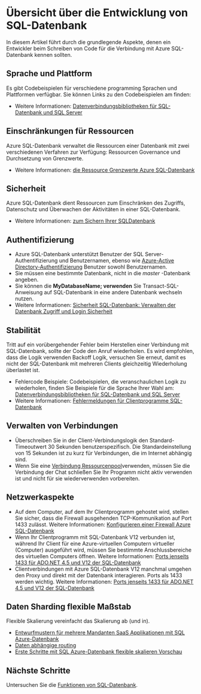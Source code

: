 <properties
    pageTitle="SQL-Datenbank entwickeln Übersicht | Microsoft Azure"
    description="Informationen Sie zu verfügbaren Connectivity-Bibliotheken und bewährte Methoden für Applikationen Herstellen einer Verbindung mit einer SQL-Datenbank."
    services="sql-database"
    documentationCenter=""
    authors="annemill"
    manager="jhubbard"
    editor="genemi"/>


<tags
    ms.service="sql-database"
    ms.workload="data-management"
    ms.tgt_pltfrm="na"
    ms.devlang="na"
    ms.topic="article"
    ms.date="08/17/2016"
    ms.author="annemill"/>

# <a name="sql-database-development-overview"></a>Übersicht über die Entwicklung von SQL-Datenbank
In diesem Artikel führt durch die grundlegende Aspekte, denen ein Entwickler beim Schreiben von Code für die Verbindung mit Azure SQL-Datenbank kennen sollten.

## <a name="language-and-platform"></a>Sprache und Plattform
Es gibt Codebeispielen für verschiedene programming Sprachen und Plattformen verfügbar. Sie können Links zu den Codebeispielen am finden: 

* Weitere Informationen: [Datenverbindungsbibliotheken für SQL-Datenbank und SQL Server](sql-database-libraries.md)

## <a name="resource-limitations"></a>Einschränkungen für Ressourcen
Azure SQL-Datenbank verwaltet die Ressourcen einer Datenbank mit zwei verschiedenen Verfahren zur Verfügung: Ressourcen Governance und Durchsetzung von Grenzwerte.

* Weitere Informationen: [die Ressource Grenzwerte Azure SQL-Datenbank](sql-database-resource-limits.md)

## <a name="security"></a>Sicherheit
Azure SQL-Datenbank dient Ressourcen zum Einschränken des Zugriffs, Datenschutz und Überwachen der Aktivitäten in einer SQL-Datenbank.

* Weitere Informationen: [zum Sichern Ihrer SQL­Datenbank](sql-database-security.md)

## <a name="authentication"></a>Authentifizierung
* Azure SQL-Datenbank unterstützt Benutzer der SQL Server-Authentifizierung und Benutzernamen, ebenso wie [Azure-Active Directory-Authentifizierung](sql-database-aad-authentication.md) Benutzer sowohl Benutzernamen.
* Sie müssen eine bestimmte Datenbank, nicht in die *master* -Datenbank angeben.
* Sie können die **MyDatabaseName; verwenden** Sie Transact-SQL-Anweisung auf SQL-Datenbank in eine andere Datenbank wechseln nutzen.
* Weitere Informationen: [Sicherheit SQL-Datenbank: Verwalten der Datenbank Zugriff und Login Sicherheit](sql-database-manage-logins.md)

## <a name="resiliency"></a>Stabilität
Tritt auf ein vorübergehender Fehler beim Herstellen einer Verbindung mit SQL-Datenbank, sollte der Code den Anruf wiederholen.  Es wird empfohlen, dass die Logik verwenden Backoff Logik, versuchen Sie erneut, damit es nicht der SQL-Datenbank mit mehreren Clients gleichzeitig Wiederholung überlastet ist.

* Fehlercode Beispiele: Codebeispielen, die veranschaulichen Logik zu wiederholen, finden Sie Beispiele für die Sprache Ihrer Wahl am: [Datenverbindungsbibliotheken für SQL-Datenbank und SQL Server](sql-database-libraries.md)
* Weitere Informationen: [Fehlermeldungen für Clientprogramme SQL-Datenbank](sql-database-develop-error-messages.md)

## <a name="managing-connections"></a>Verwalten von Verbindungen
* Überschreiben Sie in der Client-Verbindungslogik den Standard-Timeoutwert 30 Sekunden benutzerspezifisch.  Die Standardeinstellung von 15 Sekunden ist zu kurz für Verbindungen, die im Internet abhängig sind.
* Wenn Sie eine [Verbindung Ressourcenpool](http://msdn.microsoft.com/library/8xx3tyca.aspx)verwenden, müssen Sie die Verbindung der Chat schließen Sie Ihr Programm nicht aktiv verwenden ist und nicht für sie wiederverwenden vorbereiten.

## <a name="network-considerations"></a>Netzwerkaspekte
* Auf dem Computer, auf dem Ihr Clientprogramm gehostet wird, stellen Sie sicher, dass die Firewall ausgehenden TCP-Kommunikation auf Port 1433 zulässt.  Weitere Informationen: [Konfigurieren einer Firewall Azure SQL-Datenbank](sql-database-configure-firewall-settings.md)
* Wenn Ihr Clientprogramm mit SQL-Datenbank V12 verbunden ist, während Ihr Client für eine Azure-virtuellen Computern virtueller (Computer) ausgeführt wird, müssen Sie bestimmte Anschlussbereiche des virtuellen Computers öffnen. Weitere Informationen: [Ports jenseits 1433 für ADO.NET 4.5 und V12 der SQL-Datenbank](sql-database-develop-direct-route-ports-adonet-v12.md)
* Clientverbindungen mit Azure SQL-Datenbank V12 manchmal umgehen den Proxy und direkt mit der Datenbank interagieren. Ports als 1433 werden wichtig. Weitere Informationen: [Ports jenseits 1433 für ADO.NET 4.5 und V12 der SQL-Datenbank](sql-database-develop-direct-route-ports-adonet-v12.md)

## <a name="data-sharding-with-elastic-scale"></a>Daten Sharding flexible Maßstab
Flexible Skalierung vereinfacht das Skalierung ab (und in). 

* [Entwurfmustern für mehrere Mandanten SaaS Applikationen mit SQL Azure-Datenbank](sql-database-design-patterns-multi-tenancy-saas-applications.md)
* [Daten abhängige routing](sql-database-elastic-scale-data-dependent-routing.md)
* [Erste Schritte mit SQL Azure-Datenbank flexible skalieren Vorschau](sql-database-elastic-scale-get-started.md)

## <a name="next-steps"></a>Nächste Schritte

Untersuchen Sie die [Funktionen von SQL-Datenbank](https://azure.microsoft.com/services/sql-database/).
